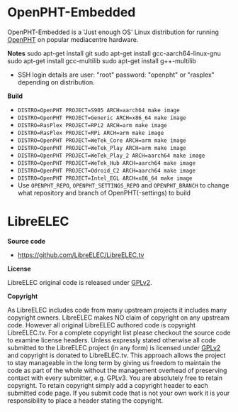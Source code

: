 # OpenPHT-Embedded

OpenPHT-Embedded is a 'Just enough OS' Linux distribution for running [OpenPHT](https://github.com/RasPlex/OpenPHT) on popular mediacentre hardware.

**Notes**
sudo apt-get install git
sudo apt-get install gcc-aarch64-linux-gnu
sudo apt-get install gcc-multilib
sudo apt-get install g++-multilib

* SSH login details are user: "root" password: "openpht" or "rasplex" depending on distribution.

**Build**

* `DISTRO=OpenPHT PROJECT=S905 ARCH=aarch64 make image`
* `DISTRO=OpenPHT PROJECT=Generic ARCH=x86_64 make image`
* `DISTRO=RasPlex PROJECT=RPi2 ARCH=arm make image`
* `DISTRO=RasPlex PROJECT=RPi ARCH=arm make image`
* `DISTRO=OpenPHT PROJECT=WeTek_Core ARCH=arm make image`
* `DISTRO=OpenPHT PROJECT=WeTek_Play ARCH=arm make image`
* `DISTRO=OpenPHT PROJECT=WeTek_Play_2 ARCH=aarch64 make image`
* `DISTRO=OpenPHT PROJECT=WeTek_Hub ARCH=aarch64 make image`
* `DISTRO=OpenPHT PROJECT=Odroid_C2 ARCH=aarch64 make image`
* `DISTRO=OpenPHT PROJECT=Intel_EGL ARCH=x86_64 make image`
* Use `OPENPHT_REPO`, `OPENPHT_SETTINGS_REPO` and `OPENPHT_BRANCH` to change what repository and branch of OpenPHT(-settings) to build

# LibreELEC

**Source code**

* https://github.com/LibreELEC/LibreELEC.tv

**License**

LibreELEC original code is released under [GPLv2](http://www.gnu.org/licenses/gpl-2.0.html).

**Copyright**

As LibreELEC includes code from many upstream projects it includes many copyright owners. LibreELEC makes NO claim of copyright on any upstream code. However all original LibreELEC authored code is copyright LibreELEC.tv. For a complete copyright list please checkout the source code to examine license headers. Unless expressly stated otherwise all code submitted to the LibreELEC project (in any form) is licensed under [GPLv2](http://www.gnu.org/licenses/gpl-2.0.html) and copyright is donated to LibreELEC.tv. This approach allows the project to stay manageable in the long term by giving us freedom to maintain the code as part of the whole without the management overhead of preserving contact with every submitter, e.g. GPLv3. You are absolutely free to retain copyright. To retain copyright simply add a copyright header to each submitted code page. If you submit code that is not your own work it is your responsibility to place a header stating the copyright.
